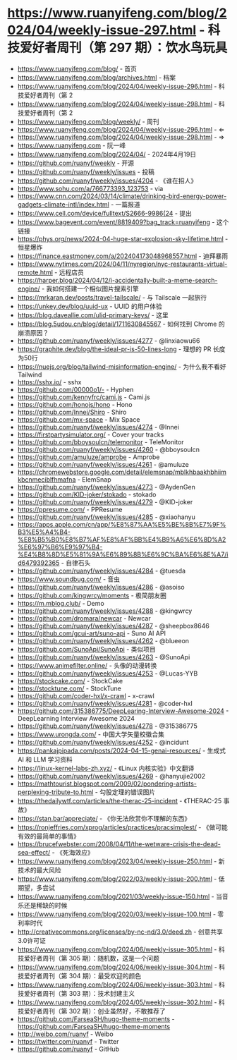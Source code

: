 # https://www.ruanyifeng.com/blog/2024/04/weekly-issue-297.html - 科技爱好者周刊（第 297 期）：饮水鸟玩具

- https://www.ruanyifeng.com/blog/ - 首页
- https://www.ruanyifeng.com/blog/archives.html - 档案
- https://www.ruanyifeng.com/blog/2024/04/weekly-issue-296.html - 科技爱好者周刊（第 2
- https://www.ruanyifeng.com/blog/2024/04/weekly-issue-298.html - 科技爱好者周刊（第 2
- https://www.ruanyifeng.com/blog/weekly/ - 周刊
- https://www.ruanyifeng.com/blog/2024/04/weekly-issue-296.html - ⇐
- https://www.ruanyifeng.com/blog/2024/04/weekly-issue-298.html - ⇒
- https://www.ruanyifeng.com - 阮一峰
- https://www.ruanyifeng.com/blog/2024/04/ - 2024年4月19日
- https://github.com/ruanyf/weekly - 开源
- https://github.com/ruanyf/weekly/issues - 投稿
- https://github.com/ruanyf/weekly/issues/4204 - 《谁在招人》
- https://www.sohu.com/a/766773393_123753 - via
- https://www.cnn.com/2024/03/14/climate/drinking-bird-energy-power-gadgets-climate-intl/index.html - 一篇报道
- https://www.cell.com/device/fulltext/S2666-9986(24 - 提出
- https://www.bagevent.com/event/8819409?bag_track=ruanyifeng - 这个链接
- https://phys.org/news/2024-04-huge-star-explosion-sky-lifetime.html - 恒星爆炸
- https://finance.eastmoney.com/a/202404173048968557.html - 迪拜暴雨
- https://www.nytimes.com/2024/04/11/nyregion/nyc-restaurants-virtual-remote.html - 远程店员
- https://harper.blog/2024/04/12/i-accidentally-built-a-meme-search-engine/ - 我如何搭建一个相似图片搜索引擎
- https://mrkaran.dev/posts/travel-tailscale/ - 与 Tailscale 一起旅行
- https://unkey.dev/blog/uuid-ux - UUID 的用户体验
- https://blog.daveallie.com/ulid-primary-keys/ - 这里
- https://blog.5udou.cn/blog/detail/1711630845567 - 如何找到 Chrome 的崩溃原因？
- https://github.com/ruanyf/weekly/issues/4277 - @linxiaowu66
- https://graphite.dev/blog/the-ideal-pr-is-50-lines-long - 理想的 PR 长度为50行
- https://nuejs.org/blog/tailwind-misinformation-engine/ - 为什么我不看好 Tailwind
- https://sshx.io/ - sshx
- https://github.com/00000o1/- - Hyphen
- https://github.com/kennyfrc/cami.js - Cami.js
- https://github.com/honojs/hono - Hono
- https://github.com/Innei/Shiro - Shiro
- https://github.com/mx-space - Mix Space
- https://github.com/ruanyf/weekly/issues/4274 - @Innei
- https://firstpartysimulator.org/ - Cover your tracks
- https://github.com/bboysoulcn/telemonitor - TeleMonitor
- https://github.com/ruanyf/weekly/issues/4260 - @bboysoulcn
- https://github.com/amuluze/amprobe - Amprobe
- https://github.com/ruanyf/weekly/issues/4261 - @amuluze
- https://chromewebstore.google.com/detail/elemsnap/mblkhbaakhbhiimkbcnmeciblfhmafna - ElemSnap
- https://github.com/ruanyf/weekly/issues/4273 - @AydenGen
- https://github.com/KID-joker/stokado - stokado
- https://github.com/ruanyf/weekly/issues/4279 - @KID-joker
- https://ppresume.com/ - PPResume
- https://github.com/ruanyf/weekly/issues/4285 - @xiaohanyu
- https://apps.apple.com/cn/app/%E8%87%AA%E5%BE%8B%E7%9F%B3%E5%A4%B4-%E8%B5%B0%E8%B7%AF%E8%AF%BB%E4%B9%A6%E6%8D%A2%E6%97%B6%E9%97%B4-%E4%B8%8D%E5%81%9A%E6%89%8B%E6%9C%BA%E6%8E%A7/id6479392365 - 自律石头
- https://github.com/ruanyf/weekly/issues/4284 - @tuesda
- https://www.soundbug.com/ - 音虫
- https://github.com/ruanyf/weekly/issues/4286 - @asoiso
- https://github.com/kingwrcy/moments - 极简朋友圈
- https://m.mblog.club/ - Demo
- https://github.com/ruanyf/weekly/issues/4288 - @kingwrcy
- https://github.com/dromara/newcar - Newcar
- https://github.com/ruanyf/weekly/issues/4287 - @sheepbox8646
- https://github.com/gcui-art/suno-api - Suno AI API
- https://github.com/ruanyf/weekly/issues/4262 - @blueeon
- https://github.com/SunoApi/SunoApi - 类似项目
- https://github.com/ruanyf/weekly/issues/4263 - @SunoApi
- https://www.animefilter.online/ - 头像的动漫转换
- https://github.com/ruanyf/weekly/issues/4253 - @Lucas-YYB
- https://stockcake.com/ - StockCake
- https://stocktune.com/ - StockTune
- https://github.com/coder-hxl/x-crawl - x-crawl
- https://github.com/ruanyf/weekly/issues/4281 - @coder-hxl
- https://github.com/315386775/DeepLearing-Interview-Awesome-2024 - DeepLearning Interview Awesome 2024
- https://github.com/ruanyf/weekly/issues/4278 - @315386775
- https://www.urongda.com/ - 中国大学矢量校徽合集
- https://github.com/ruanyf/weekly/issues/4252 - @incidunt
- https://pankajpipada.com/posts/2024-04-15-genai-resources/ - 生成式 AI 和 LLM 学习资料
- https://linux-kernel-labs-zh.xyz/ - 《Linux 内核实验》中文翻译
- https://github.com/ruanyf/weekly/issues/4269 - @hanyujie2002
- https://mathtourist.blogspot.com/2009/02/pondering-artists-perplexing-tribute-to.html - 勾股定理的错误图片
- https://thedailywtf.com/articles/the-therac-25-incident - 《THERAC-25 事故》
- https://stan.bar/appreciate/ - 《你无法欣赏你不理解的东西》
- https://ronjeffries.com/xprog/articles/practices/pracsimplest/ - 《做可能有效的最简单的事情》
- https://brucefwebster.com/2008/04/11/the-wetware-crisis-the-dead-sea-effect/ - 《死海效应》
- https://www.ruanyifeng.com/blog/2023/04/weekly-issue-250.html - 新技术的最大风险
- https://www.ruanyifeng.com/blog/2022/03/weekly-issue-200.html - 低期望，多尝试
- https://www.ruanyifeng.com/blog/2021/03/weekly-issue-150.html - 当音乐还是稀缺的时候
- https://www.ruanyifeng.com/blog/2020/03/weekly-issue-100.html - 零利率时代
- http://creativecommons.org/licenses/by-nc-nd/3.0/deed.zh - 创意共享3.0许可证
- https://www.ruanyifeng.com/blog/2024/06/weekly-issue-305.html - 科技爱好者周刊（第 305 期）：随机数，这是一个问题
- https://www.ruanyifeng.com/blog/2024/06/weekly-issue-304.html - 科技爱好者周刊（第 304 期）：最受欢迎的颜色
- https://www.ruanyifeng.com/blog/2024/06/weekly-issue-303.html - 科技爱好者周刊（第 303 期）：技术封建主义
- https://www.ruanyifeng.com/blog/2024/05/weekly-issue-302.html - 科技爱好者周刊（第 302 期）：创业虽然好，不敢推荐了
- https://github.com/FarseaSH/hugo-theme-moments - https://github.com/FarseaSH/hugo-theme-moments
- http://weibo.com/ruanyf - Weibo
- https://twitter.com/ruanyf - Twitter
- https://github.com/ruanyf - GitHub